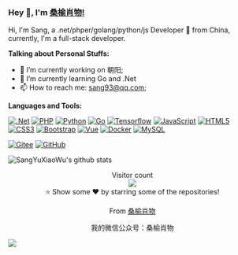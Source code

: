 ### Hey 👋, I'm [桑榆肖物!](https://github.com/sangyuxiaowu) 

Hi, I'm Sang, a .net/phper/golang/python/js Developer 🚀 from China, currently, I'm a full-stack developer.

**Talking about Personal Stuffs:**

- 🔭 I’m currently working on 朝阳;
- 🌱 I’m currently learning Go and .Net
- 📫 How to reach me: sang93@qq.com;

**Languages and Tools:**  

[![.Net](https://img.shields.io/badge/-.NET-512bd4?style=flat&logo=.net&link=https://github.com/marin1993)](https://github.com/sangyuxiaowu) 
[![PHP](https://img.shields.io/badge/Php-black?style=flat&logo=php&logoColor=white&link=https://github.com/marin1993)](https://github.com/sangyuxiaowu) 
[![Python](https://img.shields.io/badge/-Python-black?style=flat&logo=python&link=https://github.com/marin1993)](https://github.com/sangyuxiaowu) 
[![Go](https://img.shields.io/badge/Go-blue?style=flat&logo=go&logoColor=white&link=https://github.com/marin1993)](https://github.com/sangyuxiaowu) 
[![Tensorflow](https://img.shields.io/badge/-Tensorflow-gray?style=flat&logo=tensorflow&link=https://github.com/marin1993)](https://github.com/sangyuxiaowu) 
[![JavaScript](https://img.shields.io/badge/-JavaScript-black?style=flat&logo=javascript&link=https://github.com/marin1993)](https://github.com/sangyuxiaowu) 
[![HTML5](https://img.shields.io/badge/-HTML5-E34F26?style=flat&logo=html5&logoColor=white&link=https://github.com/marin1993)](https://github.com/sangyuxiaowu) 
[![CSS3](https://img.shields.io/badge/-CSS3-1572B6?style=flat&logo=css3&link=https://github.com/marin1993)](https://github.com/sangyuxiaowu) 
[![Bootstrap](https://img.shields.io/badge/-Bootstrap-563D7C?style=flat&logo=bootstrap&link=https://github.com/marin1993)](https://github.com/sangyuxiaowu) 
[![Vue](https://img.shields.io/badge/-Vue-black?style=flat&logo=vue.js&link=https://github.com/marin1993)](https://github.com/sangyuxiaowu) 
[![Docker](https://img.shields.io/badge/-Docker-black?style=flat&logo=docker&link=https://github.com/marin1993)](https://github.com/sangyuxiaowu) 
[![MySQL](https://img.shields.io/badge/-MySQL-black?style=flat&logo=mysql&link=https://github.com/marin1993)](https://github.com/sangyuxiaowu)

[![Gitee](https://img.shields.io/badge/-Git-c71d24?style=flat&logo=gitee&link=https://github.com/phachon)](https://gitee.com/sang93) 
[![GitHub](https://img.shields.io/badge/-GitHub-181717?style=flat&logo=github&link=https://github.com/phachon)](https://github.com/sangyuxiaowu)


![SangYuXiaoWu's github stats](https://github-readme-stats.vercel.app/api?username=sangyuxiaowu&show_icons=true&hide_border=true)

<p align="center"> 
  Visitor count<br>
  <img src="https://profile-counter.glitch.me/marin1993/count.svg" />
  <br/>⭐️ Show some ❤️ by starring some of the repositories!
</p>
<p align="center">
  From <a href="https://github.com/sangyuxiaowu">桑榆肖物</a>
</p>

<p align="center">
我的微信公众号：桑榆肖物

![](https://open.weixin.qq.com/qr/code?username=gh_c874018d0317)
</p>
